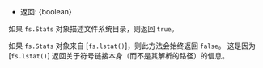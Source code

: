<!-- YAML
added: v0.1.10
-->

* 返回: {boolean}

如果 `fs.Stats` 对象描述文件系统目录，则返回 `true`。

如果 `fs.Stats` 对象来自 [`fs.lstat()`]，则此方法会始终返回 `false`。
这是因为 [`fs.lstat()`] 返回关于符号链接本身（而不是其解析的路径）的信息。


